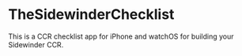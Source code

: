 # TheSidewinderChecklist
This is a CCR checklist app for iPhone and watchOS for building your Sidewinder CCR.

